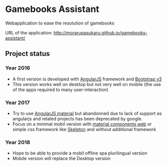 # Gamebooks Assistant

Webapplication to ease the resolution of gamebooks

URL of the application: http://morarupasukaru.github.io/gamebooks-assistant/


## Project status

### Year 2016
* A first version is developed with [AngularJS](https://angularjs.org/) framework and [Bootstrap v3](https://getbootstrap.com/docs/3.3/)
* This version works well on desktop but not very well on mobile (the use of the apps required to many user-interaction)

### Year 2017
* Try to use [AngularJS material](https://material.angularjs.org/latest/) but abandonned due to lack of support as angularjs and related projects has been deprecated by google.
* Focus on a minimal mobil version with [material components web](https://material.io/components/) or simple css framework like [Skeleton](http://getskeleton.com/) and without additional framework

### Year 2018
* Hope to be able to provide a mobil offline spa plurilingual version
* Mobile version will replace the Desktop version
